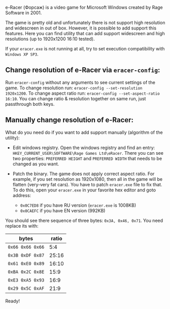 e-Racer (Форсаж) is a video game for Microsoft Windows created by Rage Software in 2001.

The game is pretty old and unfortunately there is not support high resolution and widescreen in out of box. However, it is possible to add support this features. Here you can find utility that can add support widescreen and high resolutions (up to 1920x1200 16:10 tested).

If your `eracer.exe` is not running at all, try to set execution compatibility with `Windows XP SP3`.

## Change resolution of e-Racer via `eracer-config`:

Run `eracer-config` without any arguments to see current settings of the game.
To change resolution run: `eracer-config --set-resolution 1920x1200`.
To change aspect ratio run: `eracer-config --set-aspect-ratio 16:10`.
You can change ratio & resolution together on same run, just passthrough both keys.

## Manually change resolution of e-Racer:

What do you need do if you want to add support manually (algorithm of the utility):

* Edit windows registry.
    Open the windows registry and find an entry: `HKEY_CURRENT_USER\SOFTWARE\Rage Games Ltd\eRacer`. There you can see two properties: `PREFERRED HEIGHT` and `PREFERRED WIDTH` that needs to be changed as you want.

* Patch the binary.
    The game does not apply correct aspect ratio. For example, if you set resolution as 1920x1080, then all in the game will be flatten (very-very fat cars). You have to patch `eracer.exe` file to fix that. To do this, open your `eracer.exe` in your favorite hex editor and goto address:
    * `0x0C7ED8` if you have RU version (`eracer.exe` is 1008KB)
    * `0x0CAEFC` if you have EN version (992KB)

You should see there sequence of three bytes: `0x3A, 0x46, 0x71`. You need replace its with:

| bytes | ratio
|----|----|
| `0x66 0x66 0x66` | 5:4
| `0x3B 0xDF 0x87` | 25:16
| `0x61 0xE0 0x89` | 16:10
| `0xBA 0x2C 0x8E` | 15:9
| `0xE3 0xA5 0x93` | 16:9
| `0x29 0x5C 0xAF` | 21:9

Ready!
